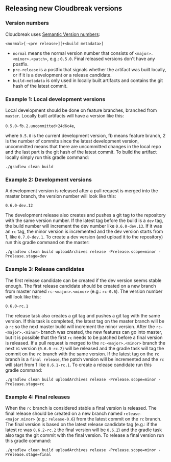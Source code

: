 ## Releasing new Cloudbreak versions

### Version numbers

Cloudbreak uses [Semantic Version numbers](http://semver.org):

`<normal>[-<pre release>][+<build metadata>]`

- `normal` means the normal version number that consists of `<major>.<minor>.<patch>`, e.g.: `0.5.0`. Final released versions don't have any postfix.
- `pre-release` is a postfix that signals whether the artifact was built locally, or if it is a development or a release candidate.
- `build-metadata` is only used in locally built artifacts and contains the git hash of the latest commit. 


### Example 1: Local development versions

Local development should be done on feature branches, branched from `master`. Locally built artifacts will have a version like this:

`0.5.0-fb.2.uncommitted+24d6c4e`,

where `0.5.0` is the current development version, fb means feature branch, 2 is the number of commits since the latest development version, uncommitted means that there are uncommitted changes in the local repo and the last part is the git hash of the latest commit. To build the artifact locally simply run this gradle command:

`./gradlew clean build`

### Example 2: Development versions

A development version is released after a pull request is merged into the master branch, the version number will look like this:

`0.6.0-dev.12`

The development release also creates and pushes a git tag to the repository with the same version number. If the latest tag before the build is a `dev` tag, the build number will increment the dev number like `0.6.0-dev.13`. If it was an `rc` tag, the minor version is incremented and the dev version starts from 1, like `0.7.0-dev.1`. To create a dev version (and upload it to the repository) run this gradle command on the master:

`./gradlew clean build uploadArchives release -Prelease.scope=minor -Prelease.stage=dev`

### Example 3: Release candidates

The first release candidate can be created if the dev version seems stable enough. The first release candidate should be created on a new branch from master named `rc-<major>.<minor>` (e.g.: `rc-0.6`). The version number will look like this:

`0.6.0-rc.1`

The release task also creates a git tag and pushes a git tag with the same version. If this task is completed, the latest tag on the master branch will be a `rc` so the next master build will increment the minor version. After the `rc-<major>.<minor>` branch was created, the new features can go into master, but it is possible that the first `rc` needs to be patched before a final version is released. If a pull request is merged to the `rc-<major>.<minor>` branch the next rc version (`0.6.0-rc.2`) will be released and the gradle task will tag the commit on the `rc` branch with the same version. If the latest tag on the `rc` branch is a `final release`, the patch version will be incremented and the `rc` will start from 1 like `0.6.1-rc.1`. To create a release candidate run this gradle command:

`./gradlew clean build uploadArchives release -Prelease.scope=minor -Prelease.stage=rc`

### Example 4: Final releases

When the `rc` branch is considered stable a final version is released. The final release should be created on a new branch named `release-<major.minor>` (e.g.: `release-0.6`) from the latest commit on the `rc` branch. The final version is based on the latest release candidate tag (e.g.: if the latest rc was `0.6.2-rc.2` the final version will be `0.6.2`) and the gradle task also tags the git commit with the final version. To release a final version run this gradle command:

`./gradlew clean build uploadArchives release -Prelease.scope=minor -Prelease.stage=final`